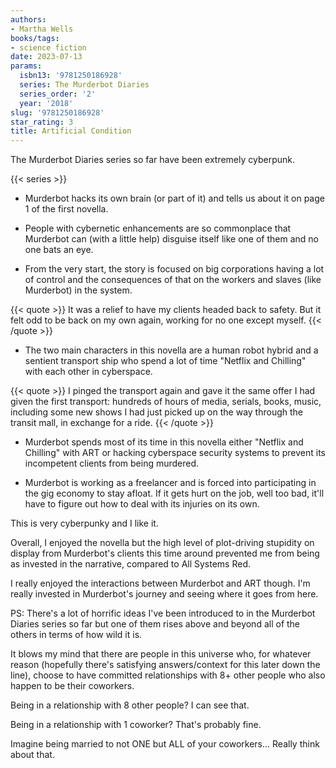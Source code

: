 ```yaml
---
authors:
- Martha Wells
books/tags:
- science fiction
date: 2023-07-13
params:
  isbn13: '9781250186928'
  series: The Murderbot Diaries
  series_order: '2'
  year: '2018'
slug: '9781250186928'
star_rating: 3
title: Artificial Condition
---
```


The Murderbot Diaries series so far have been extremely cyberpunk.

<!--more-->

{{< series >}}

- Murderbot hacks its own brain (or part of it) and tells us about it on page 1 of the first novella.

- People with cybernetic enhancements are so commonplace that Murderbot can (with a little help) disguise itself like one of them and no one bats an eye.

- From the very start, the story is focused on big corporations having a lot of control and the consequences of that on the workers and slaves (like Murderbot) in the system.

{{< quote >}}
It was a relief to have my clients headed back to safety. But it felt odd to be back on my own again, working for no one except myself.
{{< /quote >}}

- The two main characters in this novella are a human robot hybrid and a sentient transport ship who spend a lot of time "Netflix and Chilling" with each other in cyberspace.

{{< quote >}}
I pinged the transport again and gave it the same offer I had given the first transport: hundreds of hours of media, serials, books, music, including some new shows I had just picked up on the way through the transit mall, in exchange for a ride.
{{< /quote >}}

- Murderbot spends most of its time in this novella either "Netflix and Chilling" with ART or hacking cyberspace security systems to prevent its incompetent clients from being murdered.

- Murderbot is working as a freelancer and is forced into participating in the gig economy to stay afloat. If it gets hurt on the job, well too bad, it'll have to figure out how to deal with its injuries on its own.

This is very cyberpunky and I like it.

Overall, I enjoyed the novella but the high level of plot-driving stupidity on display from Murderbot's clients this time around prevented me from being as invested in the narrative, compared to All Systems Red.

I really enjoyed the interactions between Murderbot and ART though. I'm really invested in Murderbot's journey and seeing where it goes from here.

PS: There's a lot of horrific ideas I've been introduced to in the Murderbot Diaries series so far but one of them rises above and beyond all of the others in terms of how wild it is.

It blows my mind that there are people in this universe who, for whatever reason (hopefully there's satisfying answers/context for this later down the line), choose to have committed relationships with 8+ other people who also happen to be their coworkers.

Being in a relationship with 8 other people? I can see that.

Being in a relationship with 1 coworker? That's probably fine.

Imagine being married to not ONE but ALL of your coworkers... Really think about that.